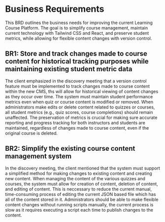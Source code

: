 # Business Requirements

This BRD outlines the business needs for improving the current Learning Course Platform. The goal is to simplify course management, maintain current technology with Tailwind CSS and React, and preserve student metrics, while allowing for flexible content changes with version control.

## BR1: Store and track changes made to course content for historical tracking purposes while maintaining existing student metric data
The client emphasized in the discovery meeting that a version control feature must be implemented to track changes made to course content within the new CMS, ths will allow for historical viewing of content changes as they occur over time. The system must maintain student performance metrics even when quiz or course content is modified or removed. When administrators make edits or delete content related to quizzes or courses, all student metrics (e.g., quiz scores, course completions) should remain unaffected. The preservation of metrics is crucial for making sure accurate reporting and progress tracking for both instructors and students are maintained, regardless of changes made to course content, even if the original course is deleted.

## BR2: Simplify the existing course content management system
In the discovery meeting, the client mentioned that the system must support a simplified method for making changes to existing content and creating new content. When managing the content of the various quizzes and courses, the system must allow for creation of content, deletion of content, and editing of content. This is neccessary to reduce the current manual, time-consuming process of editing the current JSON based file which has all of the content stored in it. Administrators should be able to make flexible content changes without running scripts manually, the current process is slow as it requires executing a script each time to publish changes to the content.


